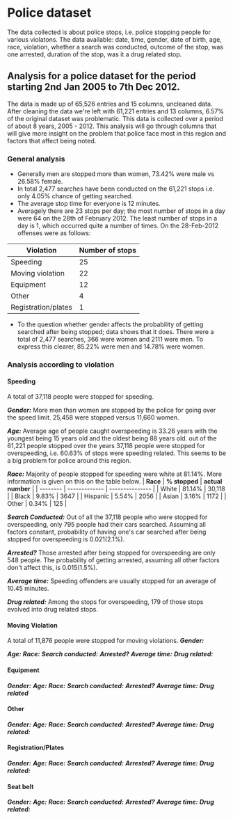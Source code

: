 # Police dataset

The data collected is about police stops, i.e. police stopping people for various violatons. The data available: date, time, gender, date of birth, age, race, violation, whether a search was conducted, outcome of the stop, was one arrested, duration of the stop, was it a drug related stop.

## Analysis for a police dataset for the period starting 2nd Jan 2005 to 7th Dec 2012.

The data is made up of 65,526 entries and 15 columns, uncleaned data. After cleaning the data we're left with 61,221 entries and 13 columns, 6.57% of the original dataset was problematic. This data is collected over a period of about 8 years, 2005 - 2012. This analysis will go through columns that will give more insight on the problem that police face most in this region and factors that affect being noted. 

### General analysis

* Generally men are stopped more than women, 73.42% were male vs 26.58% female. 
* In total 2,477 searches have been conducted on the 61,221 stops i.e. only 4.05% chance of getting searched. 
* The average stop time for everyone is 12 minutes. 
* Averagely there are 23 stops per day; the most number of stops in a day were 64 on the 28th of February 2012. The least number of stops in a day is 1, which occurred quite a number of times. On the 28-Feb-2012 offenses were as follows:

| Violation | Number of stops |
| --------- | --------------- |
| Speeding | 25 |
| Moving violation | 22 |
| Equipment | 12 |
| Other | 4 |
| Registration/plates | 1 |

* To the question whether gender affects the probability of getting searched after being stopped; data shows that it does. There were a total of 2,477 searches, 366 were women and 2111 were men. To express this clearer, 85.22% were men and 14.78% were women.

### Analysis according to violation

#### Speeding

A total of 37,118 people were stopped for speeding.

***Gender:*** More men than women are stopped by the police for going over the speed limit. 25,458 were stopped versus 11,660 women.

***Age:*** Average age of people caught overspeeding is 33.26 years with the youngest being 15 years old and the oldest being 88 years old. out of the 61,221 people stopped over the years 37,118 people were stopped for overspeeding, i.e. 60.63% of stops were speeding related. This seems to be a big problem for police around this region.

***Race:*** Majority of people stopped for speeding were white at 81.14%. More information is given on this on the table below.
| **Race** | **% stopped** | **actual number** |
| -------- | ------------- | --------------- |
| White | 81.14% | 30,118 |
| Black | 9.83% | 3647 |
| Hispanic | 5.54% | 2056 |
| Asian | 3.16% | 1172 |
| Other | 0.34% | 125 |

***Search Conducted:*** Out of all the 37,118 people who were stopped for overspeeding, only 795 people had their cars searched. Assuming all factors constant, probability of having one's car searched after being stopped for overspeeding is 0.021(2.1%).

***Arrested?*** Those arrested after being stopped for overspeeding are only 548 people. The probability of getting arrested, assuming all other factors don't affect this, is 0.015(1.5%).

***Average time:*** Speeding offenders are usually stopped for an average of 10.45 minutes.

***Drug related:*** Among the stops for overspeeding, 179 of those stops evolved into drug related stops.

#### Moving Violation 

A total of 11,876 people were stopped for moving violations.
***Gender:***

***Age:***
***Race:***
***Search conducted:***
***Arrested?***
***Average time:***
***Drug related:***

#### Equipment

***Gender:***
***Age:***
***Race:***
***Search conducted:***
***Arrested?***
***Average time:***
***Drug related***

#### Other

***Gender:***
***Age:***
***Race:***
***Search conducted:***
***Arrested?***
***Average time:***
***Drug related:***

#### Registration/Plates

***Gender:***
***Age:***
***Race:***
***Search conducted:***
***Arrested?***
***Average time:***
***Drug related:***

#### Seat belt

***Gender:***
***Age:***
***Race:***
***Search conducted:***
***Arrested?***
***Average time:***
***Drug related:***

